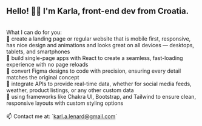 ## Hello! 👩‍💻 I'm Karla, front-end dev from Croatia.<br>
<br>
What I can do for you:<br>
💾 create a landing page or regular website that is mobile first, responsive, has nice design and animations and looks great on all devices — desktops, tablets, and smartphones<br>
💾 build single-page apps with React to create a seamless, fast-loading experience with no page reloads<br>
💾 convert Figma designs to code with precision, ensuring every detail matches the original concept<br>
💾 integrate APIs to provide real-time data, whether for social media feeds, weather, product listings, or any other custom data <br>
💾 using frameworks like Chakra UI, Bootstrap, and Tailwind to ensure clean, responsive layouts with custom styling options<br>
<br>
📫 Contact me at: `<a href="mailto:&#107;&#97;&#114;&#108;&#46;&#97;&#46;&#108;&#101;&#110;&#97;&#114;&#100;&#64;&#103;&#109;&#97;&#105;&#108;&#46;&#99;&#111;&#109;">karl.a.lenard@gmail.com</a>`
